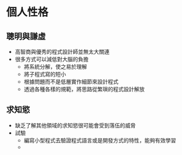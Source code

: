 # 個人性格
## 聰明與謙虛
* 高智商與優秀的程式設計師並無太大關連
* 很多方式可以減低對大腦的負擔
	* 將系統分解，使之易於理解
	* 將子程式寫的短小
	* 根據問題而不是低層實作細節來設計程式
	* 透過各種各樣的規範，將思路從繁瑣的程式設計解放
## 求知慾
* 缺乏了解其他領域的求知慾很可能會受到落伍的威脅
* 試驗
	* 編寫小型程式去驗證程式語言或是開發方式的特性，能夠有效學習
	* 
<!--stackedit_data:
eyJoaXN0b3J5IjpbNDYzMTU2NzMyXX0=
-->